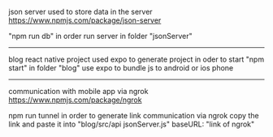json server used to store data in the server
https://www.npmjs.com/package/json-server

"npm run db" in order  run server in folder "jsonServer"

----------------------------------------------
blog react native project used expo to generate project in oder to start "npm start" in folder "blog"
use expo to bundle js to android or ios phone




--------------------------------------------
communication with mobile app via ngrok 
https://www.npmjs.com/package/ngrok  

npm run tunnel in order to generate link communication via ngrok copy the link and paste it into
 "blog/src/api jsonServer.js" 
 baseURL: "link of ngrok"

